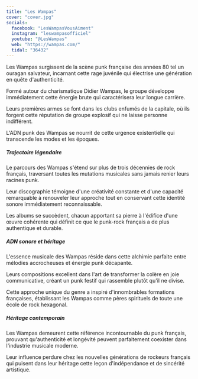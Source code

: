 ```yaml
---
title: "Les Wampas"
cover: "cover.jpg"
socials:
  facebook: "LesWampasVousAiment"
  instagram: "leswampasofficiel"
  youtube: "@LesWampas"
  web: "https://wampas.com/"
  tidal: "36432"
---
```


Les Wampas surgissent de la scène punk française des années 80 tel un ouragan salvateur, incarnant cette rage juvénile
qui électrise une génération en quête d'authenticité.

Formé autour du charismatique Didier Wampas, le groupe développe immédiatement cette énergie brute qui caractérisera
leur longue carrière.

Leurs premières armes se font dans les clubs enfumés de la capitale, où ils forgent cette réputation de groupe explosif
qui ne laisse personne indifférent.

L'ADN punk des Wampas se nourrit de cette urgence existentielle qui transcende les modes et les époques.

##### Trajectoire légendaire

Le parcours des Wampas s'étend sur plus de trois décennies de rock français, traversant toutes les mutations musicales
sans jamais renier leurs racines punk.

Leur discographie témoigne d'une créativité constante et d'une capacité remarquable à renouveler leur approche tout en
conservant cette identité sonore immédiatement reconnaissable.

Les albums se succèdent, chacun apportant sa pierre à l'édifice d'une œuvre cohérente qui définit ce que le punk-rock
français a de plus authentique et durable.

##### ADN sonore et héritage

L'essence musicale des Wampas réside dans cette alchimie parfaite entre mélodies accrocheuses et énergie punk décapante.

Leurs compositions excellent dans l'art de transformer la colère en joie communicative, créant un punk festif qui
rassemble plutôt qu'il ne divise.

Cette approche unique du genre a inspiré d'innombrables formations françaises, établissant les Wampas comme pères
spirituels de toute une école de rock hexagonal.

##### Héritage contemporain

Les Wampas demeurent cette référence incontournable du punk français, prouvant qu'authenticité et longévité peuvent
parfaitement coexister dans l'industrie musicale moderne.

Leur influence perdure chez les nouvelles générations de rockeurs français qui puisent dans leur héritage cette leçon
d'indépendance et de sincérité artistique.
